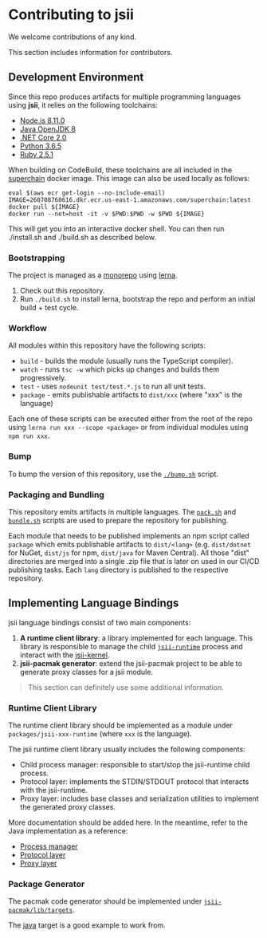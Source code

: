 # Contributing to jsii

We welcome contributions of any kind.

This section includes information for contributors.

## Development Environment

Since this repo produces artifacts for multiple programming languages using
__jsii__, it relies on the following toolchains:

 - [Node.js 8.11.0](https://nodejs.org/download/release/v8.11.0/)
 - [Java OpenJDK 8](http://openjdk.java.net/install/)
 - [.NET Core 2.0](https://www.microsoft.com/net/download)
 - [Python 3.6.5](https://www.python.org/downloads/release/python-365/)
 - [Ruby 2.5.1](https://www.ruby-lang.org/en/news/2018/03/28/ruby-2-5-1-released/)

When building on CodeBuild, these toolchains are all included in the
[superchain](https://github.com/awslabs/superchain) docker image. This image can
also be used locally as follows:

```shell
eval $(aws ecr get-login --no-include-email)
IMAGE=260708760616.dkr.ecr.us-east-1.amazonaws.com/superchain:latest
docker pull ${IMAGE}
docker run --net=host -it -v $PWD:$PWD -w $PWD ${IMAGE}
```

This will get you into an interactive docker shell. You can then run
./install.sh and ./build.sh as described below.

### Bootstrapping

The project is managed as a
[monorepo](https://github.com/babel/babel/blob/master/doc/design/monorepo.md)
using [lerna](https://github.com/lerna/lerna).

1. Check out this repository.
2. Run `./build.sh` to install lerna, bootstrap the repo and perform an initial
   build + test cycle.

### Workflow

All modules within this repository have the following scripts:

* `build` - builds the module (usually runs the TypeScript compiler).
* `watch` - runs `tsc -w` which picks up changes and builds them progressively.
* `test` - uses `nodeunit test/test.*.js` to run all unit tests.
* `package` - emits publishable artifacts to `dist/xxx` (where "xxx" is the language)

Each one of these scripts can be executed either from the root of the repo using
`lerna run xxx --scope <package>` or from individual modules using `npm run xxx`.

### Bump

To bump the version of this repository, use the [`./bump.sh`](./bump.sh) script.

### Packaging and Bundling

This repository emits artifacts in multiple languages. The
[`pack.sh`](./pack.sh) and [`bundle.sh`](./bundle.sh) scripts are used to
prepare the repository for publishing.

Each module that needs to be published implements an npm script called `package`
which emits publishable artifacts to `dist/<lang>` (e.g. `dist/dotnet` for
NuGet, `dist/js` for npm, `dist/java` for Maven Central). All those "dist"
directories are merged into a single .zip file that is later on used in our
CI/CD publishing tasks. Each `lang` directory is published to the respective
repository.

## Implementing Language Bindings

jsii language bindings consist of two main components:

1. __A runtime client library__: a library implemented for each language. This
   library is responsible to manage the child
   [`jsii-runtime`](./packages/jsii-runtime/README.md) process and interact with
   the [jsii-kernel](./packages/jsii-kernel/README.md).
2. __jsii-pacmak generator__: extend the jsii-pacmak project to be able to generate
   proxy classes for a jsii module.

> This section can definitely use some additional information.

### Runtime Client Library

The runtime client library should be implemented as a module under
`packages/jsii-xxx-runtime` (where `xxx` is the language).

The jsii runtime client library usually includes the following components:

- Child process manager: responsible to start/stop the jsii-runtime child process.
- Protocol layer: implements the STDIN/STDOUT protocol that interacts with the jsii-runtime.
- Proxy layer: includes base classes and serialization utilities to implement the generated proxy classes.

More documentation should be added here. In the meantime, refer to the Java
implementation as a reference:

- [Process manager](./packages/jsii-java-runtime/project/src/main/java/software/amazon/jsii/JsiiRuntime.java)
- [Protocol layer](./packages/jsii-java-runtime/project/src/main/java/software/amazon/jsii/JsiiClient.java)
- [Proxy layer](./packages/jsii-java-runtime/project/src/main/java/software/amazon/jsii/JsiiEngine.java)

### Package Generator

The pacmak code generator should be implemented under
[`jsii-pacmak/lib/targets`](./packages/jsii-pacmak/lib/targets).

The [java](./packages/jsii-pacmak/lib/targets/java.ts) target is a good example
to work from.

